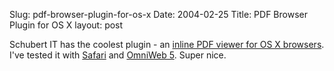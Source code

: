 Slug: pdf-browser-plugin-for-os-x
Date: 2004-02-25
Title: PDF Browser Plugin for OS X
layout: post

Schubert IT has the coolest plugin - an <a href="http://www.schubert-it.com/pluginpdf/">inline PDF viewer for OS X browsers</a>. I&#39;ve tested it with <a href="http://www.apple.com/safari">Safari</a> and <a href="http://www.omnigroup.com/applications/omniweb/5/">OmniWeb 5</a>. Super nice.
